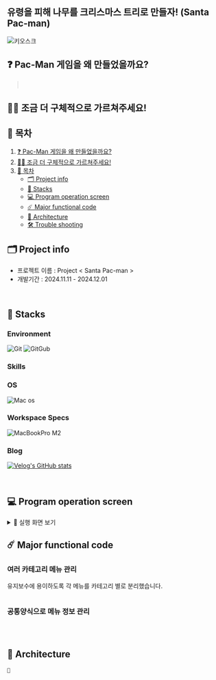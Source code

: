 ## 유령을 피해 나무를 크리스마스 트리로 만들자! (Santa Pac-man)
![키오스크](https://ifh.cc/g/gYYZpF.png)

## ❓ Pac-Man 게임을 왜 만들었을까요?
> 
> <br>
>

## 🙋‍♀️ 조금 더 구체적으로 가르쳐주세요!

## 📌 목차

1. [❓ Pac-Man 게임을 왜 만들었을까요?](#-Pac-Man-게임을-왜-만들었을까요?)
2. [🙋‍♀️ 조금 더 구체적으로 가르쳐주세요!](#-조금-더-구체적으로-가르쳐주세요)
3. [📌 목차](#-목차)
    - [🗂️ Project info](#-Project-info)
    - [🚀 Stacks](#-Stacks)
    - [💻 Program operation screen](#-Program-operation-screen)
    - [☄️ Major functional code](#-Major-functional-code)
    - [📂 Architecture](#-Architecture)
    - [🛠️ Trouble shooting](#-Trouble-shooting)

## 🗂️ Project info

- 프로젝트 이름 : Project < Santa Pac-man >
- 개발기간 : 2024.11.11 - 2024.12.01

<br>

## 🚀 Stacks

### Environment
![Git](https://img.shields.io/badge/GIT-E44C30?style=for-the-badge&logo=git&logoColor=white)
![GitGub](https://img.shields.io/badge/GitHub-100000?style=for-the-badge&logo=github&logoColor=white)


### Skills

### OS
![Mac os](https://img.shields.io/badge/mac%20os-000000?style=for-the-badge&logo=apple&logoColor=white)

### Workspace Specs
![MacBookPro M2](https://img.shields.io/badge/Apple-MacBook_Pro_M2_2022-999999?style=for-the-badge&logo=apple&logoColor=white)

### Blog
[![Velog's GitHub stats](https://velog-readme-stats.vercel.app/api/badge?name=kirby_y)](https://velog.io/@kirby_y)

<br>

## 💻 Program operation screen

<details>
   <summary>📍 실행 화면 보기</summary>

### 📍 실행 화면

</details>



## ☄️ Major functional code

### 여러 카테고리 메뉴 관리
유지보수에 용이하도록 각 메뉴를 카테고리 별로 분리했습니다.
```python

```

### 공통양식으로 메뉴 정보 관리
```python

```

<br>

## 📂 Architecture

```java
📂

```
